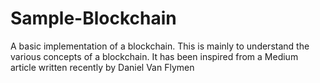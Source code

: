 # Sample-Blockchain
A basic implementation of a blockchain. This is mainly to understand the various concepts of a blockchain. It has been inspired from a Medium article written recently by Daniel Van Flymen
